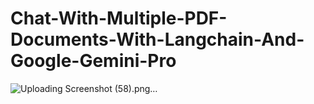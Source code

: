 # Chat-With-Multiple-PDF-Documents-With-Langchain-And-Google-Gemini-Pro
![Uploading Screenshot (58).png…]()
